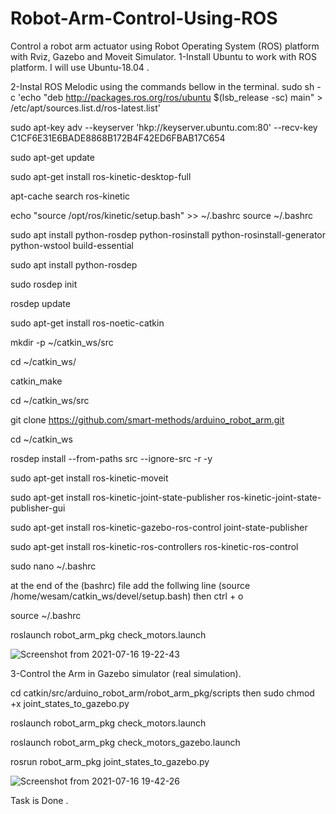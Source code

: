 # Robot-Arm-Control-Using-ROS
Control a robot arm actuator using Robot Operating System (ROS) platform with Rviz, Gazebo and Moveit Simulator.
1-Install Ubuntu to work with ROS platform. I will use Ubuntu-18.04 .

2-Instal ROS Melodic using the commands bellow in the terminal.
sudo sh -c 'echo "deb http://packages.ros.org/ros/ubuntu $(lsb_release -sc) main" > /etc/apt/sources.list.d/ros-latest.list'

sudo apt-key adv --keyserver 'hkp://keyserver.ubuntu.com:80' --recv-key C1CF6E31E6BADE8868B172B4F42ED6FBAB17C654

sudo apt-get update

sudo apt-get install ros-kinetic-desktop-full

apt-cache search ros-kinetic

echo "source /opt/ros/kinetic/setup.bash" >> ~/.bashrc
source ~/.bashrc

sudo apt install python-rosdep python-rosinstall python-rosinstall-generator python-wstool build-essential

sudo apt install python-rosdep

sudo rosdep init

rosdep update

sudo apt-get install ros-noetic-catkin

mkdir -p ~/catkin_ws/src

cd ~/catkin_ws/

catkin_make

cd ~/catkin_ws/src

git clone https://github.com/smart-methods/arduino_robot_arm.git

cd ~/catkin_ws

rosdep install --from-paths src --ignore-src -r -y

sudo apt-get install ros-kinetic-moveit

sudo apt-get install ros-kinetic-joint-state-publisher ros-kinetic-joint-state-publisher-gui

sudo apt-get install ros-kinetic-gazebo-ros-control joint-state-publisher

sudo apt-get install ros-kinetic-ros-controllers ros-kinetic-ros-control

sudo nano ~/.bashrc

at the end of the (bashrc) file add the follwing line
(source /home/wesam/catkin_ws/devel/setup.bash)
then
ctrl + o

source ~/.bashrc

roslaunch robot_arm_pkg check_motors.launch

![Screenshot from 2021-07-16 19-22-43](https://user-images.githubusercontent.com/87448729/126088335-4686cd84-9b14-4253-8ea0-5513d947b21d.png)

3-Control the Arm in Gazebo simulator (real simulation).

cd catkin/src/arduino_robot_arm/robot_arm_pkg/scripts then sudo chmod +x joint_states_to_gazebo.py

roslaunch robot_arm_pkg check_motors.launch

roslaunch robot_arm_pkg check_motors_gazebo.launch

rosrun robot_arm_pkg joint_states_to_gazebo.py

![Screenshot from 2021-07-16 19-42-26](https://user-images.githubusercontent.com/87448729/126088742-2b8c8a3c-04e8-4feb-b454-3d60e859f2ab.png)

Task is Done .
